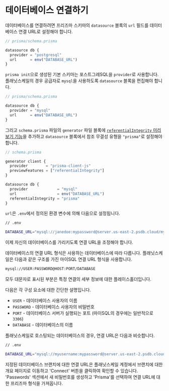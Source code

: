 # 데이터베이스 연결하기

데이터베이스를 연결하려면 프리즈마 스키마의 `datasource` 블록의 `url` 필드를 데이터베이스 연결 URL로 설정해야 합니다.

```ts
// prisma/schema.prisma

datasource db {
  provider = "postgresql"
  url      = env("DATABASE_URL")
}
```

`prisma init`으로 생성된 기본 스키마는 포스트그레SQL을 `provider`로 사용합니다. 플래닛스케일의 경우 공급자로 `mysql`을 사용하도록 `datasource` 블록을 편집해야 합니다.

```ts
// prisma/schema.prisma

datasource db {
  provider = "mysql"
  url      = env("DATABASE_URL")
}
```

그리고 `schema.prisma` 파일의 `generator` 파일 블록에 [`referentialIntegrity` 미리보기 기능](https://www.prisma.io/docs/concepts/components/prisma-schema/relations/referential-integrity)을 추가하고 `datasource` 블록에서 참조 무결성 유형을 `"prisma"`로 설정해야 합니다.

```ts
// schema.prisma

generator client {
  provider        = "prisma-client-js"
  previewFeatures = ["referentialIntegrity"]
}

datasource db {
  provider             = "mysql"
  url                  = env("DATABASE_URL")
  referentialIntegrity = "prisma"
}
```

`url`은 `.env`에서 정의된 환경 변수에 의해 다음으로 설정됩니다.

```bash
// .env

DATABASE_URL="mysql://janedoe:mypassword@server.us-east-2.psdb.cloud/mydb?sslaccept=strict"
```

이제 자신의 데이터베이스를 가리키도록 연결 URL을 조정해야 합니다.

데이터베이스의 연결 URL 형식은 사용하는 데이터베이스에 따라 다릅니다. 플래닛스케일은 다음과 같은 구조를 가진 마이SQL 연결 URL 형식을 사용합니다.

```bash
mysql://USER:PASSWORD@HOST:PORT/DATABASE
```

모두 대문자로 표시된 부분은 특정 연결의 세부 정보에 대한 플레이스홀더입니다.

다음은 각 구성 요소에 대한 간단한 설명입니다.

- `USER` - 데이터베이스 사용자의 이름
- `PASSWORD` - 데이터베이스 사용자의 비밀번호
- `PORT` - 데이터베이스 서버가 실행되는 포트 (마이SQL의 경우에는 일반적으로 `3306`)
- `DATABASE` - 데이터베이스의 이름

플래닛스케일로 호스팅되는 데이터베이스의 경우, 연결 URL은 다음과 비슷합니다.

```bash
// .env

DATABASE_URL="mysql://myusername:mypassword@server.us-east-2.psdb.cloud/mydb?sslaccept=strict"
```

지정된 데이터베이스 브랜치에 대한 연결 URL은 플래닛스케일 계정에서 브랜치에 대한 개요 페이지로 이동하고 'Connect' 버튼을 클릭하여 확인할 수 있습니다. 'Passwords' 섹션에서 새 비밀번호를 생성하고 'Prisma'를 선택하여 연결 URL에 대한 프리즈마 형식을 가져옵니다.

